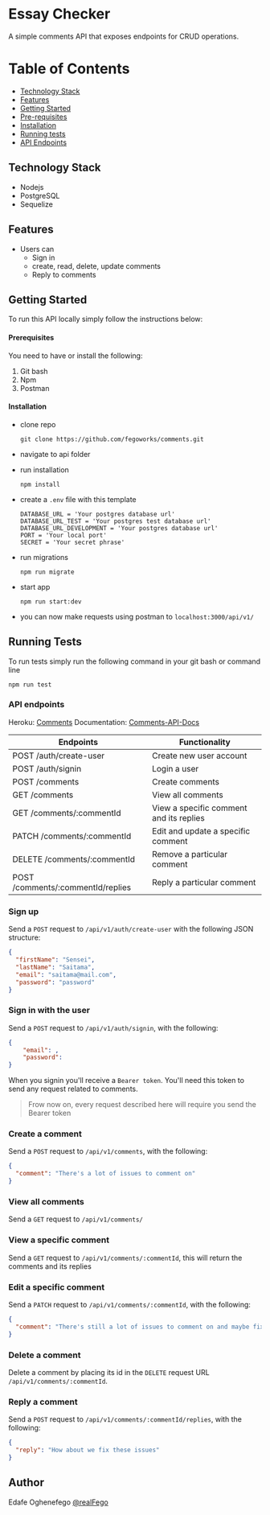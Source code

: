 <!-- @format -->

# Essay Checker

A simple comments API that exposes endpoints for CRUD operations.

# Table of Contents

- [Technology Stack](#tstack)
- [Features](#features)
- [Getting Started](#started)
- [Pre-requisites](#require)
- [Installation](#installation)
- [Running tests](#tests)
- [API Endpoints](#endpoints)

## Technology Stack<a name="tstack"></a>

- Nodejs
- PostgreSQL
- Sequelize

## Features<a name="features"></a>

- Users can
  - Sign in
  - create, read, delete, update comments
  - Reply to comments

## Getting Started<a name="started"></a>

To run this API locally simply follow the instructions below:

#### Prerequisites<a name="require"></a>

You need to have or install the following:

1. Git bash
2. Npm
3. Postman

#### Installation<a name="installation"></a>

- clone repo
  ```
  git clone https://github.com/fegoworks/comments.git
  ```
- navigate to api folder
- run installation
  ```
  npm install
  ```
- create a `.env` file with this template

  ```
  DATABASE_URL = 'Your postgres database url'
  DATABASE_URL_TEST = 'Your postgres test database url'
  DATABASE_URL_DEVELOPMENT = 'Your postgres database url'
  PORT = 'Your local port'
  SECRET = 'Your secret phrase'
  ```

- run migrations

  ```
  npm run migrate
  ```

- start app
  ```
  npm run start:dev
  ```
- you can now make requests using postman to `localhost:3000/api/v1/`

## Running Tests<a name="tests"></a>

To run tests simply run the following command in your git bash or command line

```
npm run test
```

### API endpoints

Heroku: [Comments](https://comments-fg.herokuapp.com/)
Documentation: [Comments-API-Docs]()

| Endpoints                         | Functionality                           |
| --------------------------------- | --------------------------------------- |
| POST /auth/create-user            | Create new user account                 |
| POST /auth/signin                 | Login a user                            |
| POST /comments                    | Create comments                         |
| GET /comments                     | View all comments                       |
| GET /comments/:commentId          | View a specific comment and its replies |
| PATCH /comments/:commentId        | Edit and update a specific comment      |
| DELETE /comments/:commentId       | Remove a particular comment             |
| POST /comments/:commentId/replies | Reply a particular comment              |

### Sign up<a name="endpoints"></a>

Send a `POST` request to `/api/v1/auth/create-user` with the following JSON structure:

```json
{
  "firstName": "Sensei",
  "lastName": "Saitama",
  "email": "saitama@mail.com",
  "password": "password"
}
```

### Sign in with the user

Send a `POST` request to `/api/v1/auth/signin`, with the following:

```json
{
	"email": ,
	"password":
}
```

When you signin you'll receive a `Bearer token`. You'll need this token to send any request related to comments.

> Frow now on, every request described here will require you send
> the Bearer token

### Create a comment

Send a `POST` request to `/api/v1/comments`, with the following:

```json
{
  "comment": "There's a lot of issues to comment on"
}
```

### View all comments

Send a `GET` request to `/api/v1/comments/`

### View a specific comment

Send a `GET` request to `/api/v1/comments/:commentId`, this will return the comments and its replies

### Edit a specific comment

Send a `PATCH` request to `/api/v1/comments/:commentId`, with the following:

```json
{
  "comment": "There's still a lot of issues to comment on and maybe fix"
}
```

### Delete a comment

Delete a comment by placing its id in the `DELETE` request URL
`/api/v1/comments/:commentId`.

### Reply a comment

Send a `POST` request to `/api/v1/comments/:commentId/replies`, with the following:

```json
{
  "reply": "How about we fix these issues"
}
```

## Author

Edafe Oghenefego
[@realFego](https://twitter.com/realFego)
